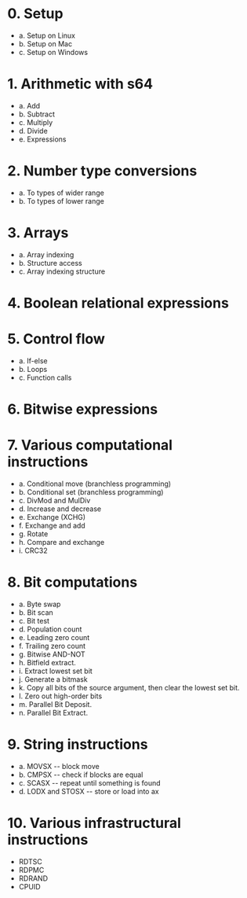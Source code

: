 # 0. Setup
 - a. Setup on Linux
 - b. Setup on Mac
 - c. Setup on Windows

# 1. Arithmetic with s64
 - a. Add
 - b. Subtract
 - c. Multiply
 - d. Divide
 - e. Expressions

# 2. Number type conversions
 - a. To types of wider range
 - b. To types of lower range

# 3. Arrays
 - a. Array indexing
 - b. Structure access
 - c. Array indexing structure

# 4. Boolean relational expressions

# 5. Control flow
 - a. If-else
 - b. Loops
 - c. Function calls

# 6. Bitwise expressions

# 7. Various computational instructions
 - a. Conditional move (branchless programming)
 - b. Conditional set (branchless programming)
 - c. DivMod and MulDiv
 - d. Increase and decrease
 - e. Exchange (XCHG)
 - f. Exchange and add
 - g. Rotate
 - h. Compare and exchange
 - i. CRC32

# 8. Bit computations
 - a. Byte swap
 - b. Bit scan
 - c. Bit test
 - d. Population count
 - e. Leading zero count
 - f. Trailing zero count
 - g. Bitwise AND-NOT
 - h. Bitfield extract.
 - i. Extract lowest set bit
 - j. Generate a bitmask
 - k. Copy all bits of the source argument, then clear the lowest set bit.
 - l. Zero out high-order bits
 - m. Parallel Bit Deposit.
 - n. Parallel Bit Extract.

# 9. String instructions
 - a. MOVSX -- block move
 - b. CMPSX -- check if blocks are equal
 - c. SCASX -- repeat until something is found
 - d. LODX and STOSX -- store or load into ax

# 10. Various infrastructural instructions
 - RDTSC
 - RDPMC
 - RDRAND
 - CPUID

